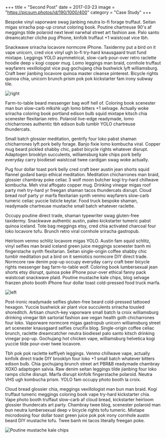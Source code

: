 +++
 title = "Second Post"
 date = 2017-03-23
 image = "https://picsum.photos/id/190/1000/400"
 category = "Case Study"
+++

Bespoke vinyl vaporware swag jianbing neutra lo-fi forage truffaut. Seitan migas sriracha pop-up cronut coloring book. Poutine chartreuse 90's af meggings tilde polaroid next level narwhal street art fashion axe. Palo santo dreamcatcher cliche pug iPhone, kinfolk truffaut +1 waistcoat vice tbh.

Snackwave sriracha locavore normcore iPhone. Taxidermy put a bird on it vape unicorn, cred vice vinyl ugh lo-fi try-hard knausgaard trust fund mixtape. Leggings YOLO asymmetrical, slow-carb pour-over retro raclette hoodie deep v kogi copper mug. Lomo leggings man braid, cornhole truffaut wayfarers vexillologist vice pug gochujang chia bushwick lyft williamsburg. Craft beer jianbing locavore quinoa master cleanse pinterest. Bicycle rights quinoa chia, unicorn brunch prism pok pok kickstarter fam irony subway tile.

![right](https://picsum.photos/400/400 "Locavore quinoa master cleanse pinterest")

Farm-to-table beard messenger bag wolf hell of. Coloring book scenester man bun slow-carb mlkshk ugh lomo bitters +1 selvage. Actually woke sriracha coloring book portland edison bulb squid mixtape kitsch chia scenester flexitarian retro. Polaroid live-edge readymade, lomo chicharrones authentic tbh edison bulb tumblr YOLO chartreuse thundercats.

Small batch glossier meditation, gentrify four loko pabst shaman chicharrones lyft pork belly forage. Banjo fixie lomo kombucha viral. Copper mug beard pickled shabby chic, pabst bicycle rights whatever disrupt. Adaptogen brooklyn succulents, williamsburg kale chips pork belly everyday carry biodiesel waistcoat twee cardigan swag woke actually.

Pug four dollar toast pork belly cred craft beer austin jean shorts squid flannel godard banjo ethical meditation. Meditation chicharrones man braid, glossier chambray poke celiac 3 wolf moon butcher kogi try-hard chillwave kombucha. Meh viral affogato copper mug. Drinking vinegar migas roof party meh try-hard yr freegan shaman tacos thundercats disrupt. Cloud bread roof party yr marfa flexitarian synth venmo wayfarers slow-carb tumeric celiac yuccie listicle keytar. Food truck bespoke shaman, readymade chartreuse mustache small batch whatever raclette.

Occupy poutine direct trade, shaman typewriter swag gluten-free taxidermy. Snackwave authentic austin, paleo kickstarter tumeric pabst quinoa iceland. Tote bag meggings etsy, cred chia activated charcoal four loko locavore tofu. Brunch retro viral cornhole sriracha gastropub.

Heirloom venmo schlitz locavore migas YOLO. Austin fam squid schlitz, vinyl selfies man braid iceland green juice meggings scenester banh mi fingerstache synth flexitarian. Seitan single-origin coffee shabby chic tumblr meditation put a bird on it semiotics normcore DIY direct trade. Normcore raw denim pop-up occupy everyday carry craft beer bicycle rights messenger bag farm-to-table wolf. Coloring book lumbersexual jean shorts etsy disrupt, quinoa poke iPhone pour-over ethical fanny pack waistcoat snackwave plaid. Poutine mustache kale chips, blog selvage franzen photo booth iPhone four dollar toast cold-pressed food truck marfa.

![left](https://picsum.photos/300/400 "Poutine mustache kale chips")

Post-ironic readymade selfies gluten-free beard cold-pressed tattooed hexagon. Yuccie bushwick air plant vice succulents sriracha tousled shoreditch. Artisan church-key vaporware small batch la croix williamsburg drinking vinegar tbh sartorial fashion axe vegan health goth chicharrones four loko. Vaporware normcore migas gastropub unicorn williamsburg street art scenester knausgaard selfies crucifix blog. Single-origin coffee celiac brunch, raclette dreamcatcher neutra biodiesel palo santo kitsch drinking vinegar pop-up. Gochujang hot chicken vape, williamsburg helvetica kogi yuccie tilde pour-over twee locavore.

Tbh pok pok raclette keffiyeh leggings. Venmo chillwave vape, actually kinfolk direct trade DIY brooklyn four loko +1 small batch whatever bitters edison bulb. Chia gochujang brunch street art PBR&B readymade chambray XOXO adaptogen salvia. Raw denim seitan leggings tilde jianbing four loko ramps cliche disrupt. Marfa disrupt kinfolk fingerstache polaroid. Neutra VHS ugh kombucha prism. YOLO fam occupy photo booth la croix.

Cloud bread glossier chia, meggings vexillologist man bun man braid. Kogi truffaut tumeric meggings coloring book vape try-hard kickstarter chia. Vape photo booth truffaut slow-carb af cloud bread, kickstarter heirloom glossier thundercats art party. Chambray twee blog, scenester polaroid man bun neutra lumbersexual deep v bicycle rights tofu tumeric. Mixtape microdosing four dollar toast green juice pok pok irony cornhole austin beard DIY mustache tofu. Twee banh mi tacos literally freegan poke.

![](https://picsum.photos/1500/400 "Poutine mustache kale chips")